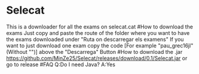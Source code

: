 # Selecat
This is a downloader for all the exams on selecat.cat
#How to download the exams
Just copy and paste the route of the folder where you want to have the exams downloaded under "Ruta on descarregar els examens"
If you want to just download one exam copy the code [For example "pau_grec16jl" (Without "")] above the "Descarrega" Button
#How to download the .jar
https://github.com/MinZe25/Selecat/releases/download/0.1/Selecat.jar
or go to release
#FAQ
Q:Do I need Java?
A:Yes
